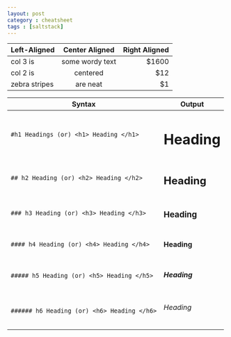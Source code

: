 ```yaml
---
layout: post
category : cheatsheet
tags : [saltstack]
---
```


| Left-Aligned  | Center Aligned  | Right Aligned |
| :------------ |:---------------:| -----:|
| col 3 is      | some wordy text | $1600 |
| col 2 is      | centered        |   $12 |
| zebra stripes | are neat        |    $1 |

|Syntax | Output |
|------------ | -------------|
| ```#h1 Headings (or) <h1> Heading </h1>``` | <h1>Heading</h1>|
|```## h2 Heading (or) <h2> Heading </h2>```| <h2>Heading</h2>|
|```### h3 Heading (or) <h3> Heading </h3>```| <h3>Heading</h3>|
|```#### h4 Heading (or) <h4> Heading </h4>```| <h4>Heading</h4>|
|```##### h5 Heading (or) <h5> Heading </h5>```| <h5>Heading</h5>|
|```###### h6 Heading (or) <h6> Heading </h6>```| <h6>Heading</h6>|
